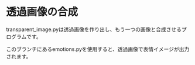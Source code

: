 # 透過画像の合成
transparent_image.pyは透過画像を作り出し、もう一つの画像と合成させるプログラムです。

このブランチにあるemotions.pyを使用すると、透過画像で表情イメージが出力されます。
